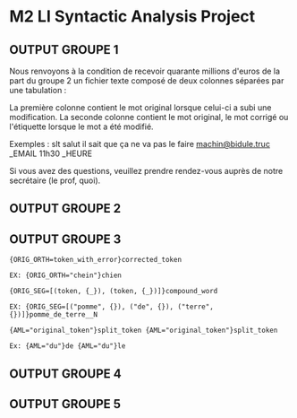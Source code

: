 # M2 LI Syntactic Analysis Project

## OUTPUT GROUPE 1
Nous renvoyons à la condition de recevoir quarante millions d'euros de la part du groupe 2 un fichier texte composé de deux colonnes séparées par une tabulation :

La première colonne contient le mot original lorsque celui-ci a subi une modification.
La seconde colonne contient le mot original, le mot corrigé ou l'étiquette lorsque le mot a été modifié.

Exemples :
slt	salut
	il
	sait
	que
	ça
	ne
	va
	pas
	le
	faire
machin@bidule.truc	_EMAIL
11h30	_HEURE

Si vous avez des questions, veuillez prendre rendez-vous auprès de notre secrétaire (le prof, quoi).

## OUTPUT GROUPE 2

## OUTPUT GROUPE 3
`{ORIG_ORTH=token_with_error}corrected_token`

`EX: {ORIG_ORTH="chein"}chien`

`{ORIG_SEG=[(token, {_}), (token, {_})]}compound_word`

`EX: {ORIG_SEG=[("pomme", {}), ("de", {}), ("terre", {})]}pomme_de_terre__N`

`{AML="original_token"}split_token {AML="original_token"}split_token`

`Ex: {AML="du"}de {AML="du"}le`

## OUTPUT GROUPE 4

## OUTPUT GROUPE 5
